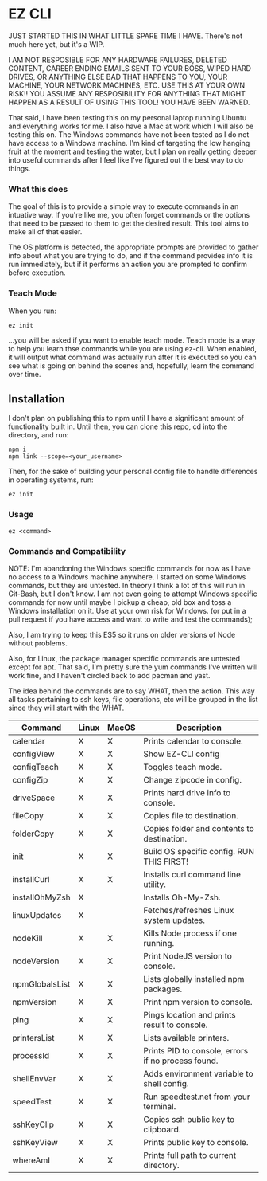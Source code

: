 # EZ CLI

JUST STARTED THIS IN WHAT LITTLE SPARE TIME I HAVE. There's not much here yet, but it's a WIP.

I AM NOT RESPOSIBLE FOR ANY HARDWARE FAILURES, DELETED CONTENT, CAREER ENDING EMAILS SENT TO YOUR BOSS, WIPED HARD DRIVES, OR ANYTHING ELSE BAD THAT HAPPENS TO YOU, YOUR MACHINE, YOUR NETWORK MACHINES, ETC. USE THIS AT YOUR OWN RISK!! YOU ASSUME ANY RESPOSIBILITY FOR ANYTHING THAT MIGHT HAPPEN AS A RESULT OF USING THIS TOOL! YOU HAVE BEEN WARNED.

That said, I have been testing this on my personal laptop running Ubuntu and everything works for me. I also have a Mac at work which I will also be testing this on. The Windows commands have not been tested as I do not have access to a Windows machine. I'm kind of targeting the low hanging fruit at the moment and testing the water, but I plan on really getting deeper into useful commands after I feel like I've figured out the best way to do things.

### What this does
The goal of this is to provide a simple way to execute commands in an intuative way. If you're like me, you often forget commands or the options that need to be passed to them to get the desired result. This tool aims to make all of that easier.

The OS platform is detected, the appropriate prompts are provided to gather info about what you are trying to do, and if the command provides info it is run immediately, but if it performs an action you are prompted to confirm before execution.

### Teach Mode
When you run:
```
ez init
```
...you will be asked if you want to enable teach mode. Teach mode is a way to help you learn thse commands while you are using ez-cli. When enabled, it will output what command was actually run after it is executed so you can see what is going on behind the scenes and, hopefully, learn the command over time.


## Installation
I don't plan on publishing this to npm until I have a significant amount of functionality built in. Until then, you can clone this repo, cd into the directory, and run:
```
npm i
npm link --scope=<your_username>
```
Then, for the sake of building your personal config file to handle differences in operating systems, run:
```
ez init
```

### Usage
```
ez <command>
```

### Commands and Compatibility

NOTE: I'm abandoning the Windows specific commands for now as I have no access to a Windows machine anywhere. I started on some Windows commands, but they are untested. In theory I think a lot of this will run in Git-Bash, but I don't know. I am not even going to attempt Windows specific commands for now until maybe I pickup a cheap, old box and toss a Windows installation on it. Use at your own risk for Windows. (or put in a pull request if you have access and want to write and test the commands);

Also, I am trying to keep this ES5 so it runs on older versions of Node without problems.

Also, for Linux, the package manager specific commands are untested except for apt. That said, I'm pretty sure the yum commands I've written will work fine, and I haven't circled back to add pacman and yast.

The idea behind the commands are to say WHAT, then the action. This way all tasks pertaining to ssh keys, file operations, etc will be grouped in the list since they will start with the WHAT.

|Command       |Linux | MacOS | Description                                       |
|--------------|------|-------|---------------------------------------------------|
|calendar      |  X   |   X   | Prints calendar to console.                       |
|configView    |  X   |   X   | Show EZ-CLI config                                |
|configTeach   |  X   |   X   | Toggles teach mode.                               |
|configZip     |  X   |   X   | Change zipcode in config.                         |
|driveSpace    |  X   |   X   | Prints hard drive info to console.                |
|fileCopy      |  X   |   X   | Copies file to destination.                       |
|folderCopy    |  X   |   X   | Copies folder and contents to destination.        |
|init          |  X   |   X   | Build OS specific config. RUN THIS FIRST!         |
|installCurl   |  X   |   X   | Installs curl command line utility.               |
|installOhMyZsh|  X   |       | Installs Oh-My-Zsh.                               |
|linuxUpdates  |  X   |       | Fetches/refreshes Linux system updates.           |
|nodeKill      |  X   |   X   | Kills Node process if one running.                |
|nodeVersion   |  X   |   X   | Print NodeJS version to console.                  |
|npmGlobalsList|  X   |   X   | Lists globally installed npm packages.            |
|npmVersion    |  X   |   X   | Print npm version to console.                     |
|ping          |  X   |   X   | Pings location and prints result to console.      |
|printersList  |  X   |   X   | Lists available printers.                         |
|processId     |  X   |   X   | Prints PID to console, errors if no process found.|
|shellEnvVar   |  X   |   X   | Adds environment variable to shell config.        |
|speedTest     |  X   |   X   | Run speedtest.net from your terminal.             |
|sshKeyClip    |  X   |   X   | Copies ssh public key to clipboard.               |
|sshKeyView    |  X   |   X   | Prints public key to console.                     |
|whereAmI      |  X   |   X   | Prints full path to current directory.            |

